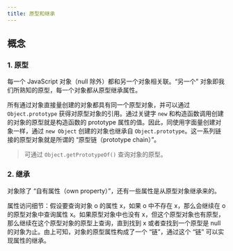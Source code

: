 ```yaml
---
title: 原型和继承
---
```


## 概念

### 1. 原型

每一个 JavaScript 对象（null 除外）都和另一个对象相关联。“另一个” 对象即我们所熟知的原型，每一个对象都从原型继承属性。

所有通过对象直接量创建的对象都具有同一个原型对象，并可以通过 `Object.prototype` 获得对原型对象的引用。通过关键字 `new` 和构造函数调用创建的对象的原型就是构造函数的 prototype 属性的值。因此，同使用字面量创建对象一样，通过 `new Object` 创建的对象也继承自 `Object.prototype`。这一系列链接的原型对象就是所谓的 “原型链（prototype chain）”。

> 可通过 `Object.getPrototypeOf()` 查询对象的原型。

### 2. 继承

对象除了 “自有属性（own property）”，还有一些属性是从原型对象继承来的。

属性访问细节：假设要查询对象 o 的属性 x，如果 o 中不存在 x，那么会继续在 o 的原型对象中查询属性 x。如果原型对象中也没有 x，但这个原型对象也有原型，那么继续在这个原型对象的原型上查询，直到找到 x 或者查找到一个原型是 null 的对象为止。由上可知，对象的原型属性构成了一个 “链”，通过这个 “链” 可以实现属性的继承。